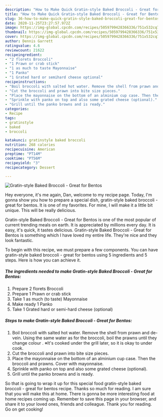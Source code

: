 ```yaml
---
description: "How to Make Quick Gratin-style Baked Broccoli - Great for Bentos"
title: "How to Make Quick Gratin-style Baked Broccoli - Great for Bentos"
slug: 36-how-to-make-quick-gratin-style-baked-broccoli-great-for-bentos
date: 2020-11-25T23:27:57.972Z
image: https://img-global.cpcdn.com/recipes/5059799428366336/751x532cq70/gratin-style-baked-broccoli-great-for-bentos-recipe-main-photo.jpg
thumbnail: https://img-global.cpcdn.com/recipes/5059799428366336/751x532cq70/gratin-style-baked-broccoli-great-for-bentos-recipe-main-photo.jpg
cover: https://img-global.cpcdn.com/recipes/5059799428366336/751x532cq70/gratin-style-baked-broccoli-great-for-bentos-recipe-main-photo.jpg
author: Dennis Garrett
ratingvalue: 4.6
reviewcount: 21622
recipeingredient:
- "2 florets Broccoli"
- "1 Prawn or crab stick"
- "1 as much to taste Mayonnaise"
- "1 Panko"
- "1 Grated hard or semihard cheese optional"
recipeinstructions:
- "Boil broccoli with salted hot water. Remove the shell from prawn and de-vein. Using the same water as for the broccoli, boil the prawns until they change colour .  ※It&#39;s cooked under the grill later, so it is okay to under cook."
- "Cut the broccoli and prawn into bite size pieces."
- "Place the mayonnaise on the bottom of an alminium cup case. Then the  broccoli and prawns. Cover with mayonnaise."
- "Sprinkle with panko on top and also some grated cheese (optional)."
- "Grill until the panko browns and is ready."
categories:
- Recipe
tags:
- gratinstyle
- baked
- broccoli

katakunci: gratinstyle baked broccoli 
nutrition: 268 calories
recipecuisine: American
preptime: "PT14M"
cooktime: "PT56M"
recipeyield: "3"
recipecategory: Dessert

---
```



![Gratin-style Baked Broccoli - Great for Bentos](https://img-global.cpcdn.com/recipes/5059799428366336/751x532cq70/gratin-style-baked-broccoli-great-for-bentos-recipe-main-photo.jpg)

Hey everyone, it's me again, Dan, welcome to my recipe page. Today, I'm gonna show you how to prepare a special dish, gratin-style baked broccoli - great for bentos. It is one of my favorites. For mine, I will make it a little bit unique. This will be really delicious.



Gratin-style Baked Broccoli - Great for Bentos is one of the most popular of current trending meals on earth. It is appreciated by millions every day. It is easy, it's quick, it tastes delicious. Gratin-style Baked Broccoli - Great for Bentos is something which I have loved my entire life. They're nice and they look fantastic.


To begin with this recipe, we must prepare a few components. You can have gratin-style baked broccoli - great for bentos using 5 ingredients and 5 steps. Here is how you can achieve it.

<!--inarticleads1-->

##### The ingredients needed to make Gratin-style Baked Broccoli - Great for Bentos:

1. Prepare 2 florets Broccoli
1. Prepare 1 Prawn or crab stick
1. Take 1 as much (to taste) Mayonnaise
1. Make ready 1 Panko
1. Take 1 Grated hard or semi-hard cheese (optional)




<!--inarticleads2-->

##### Steps to make Gratin-style Baked Broccoli - Great for Bentos:

1. Boil broccoli with salted hot water. Remove the shell from prawn and de-vein. Using the same water as for the broccoli, boil the prawns until they change colour .  ※It&#39;s cooked under the grill later, so it is okay to under cook.
1. Cut the broccoli and prawn into bite size pieces.
1. Place the mayonnaise on the bottom of an alminium cup case. Then the  broccoli and prawns. Cover with mayonnaise.
1. Sprinkle with panko on top and also some grated cheese (optional).
1. Grill until the panko browns and is ready.




So that is going to wrap it up for this special food gratin-style baked broccoli - great for bentos recipe. Thanks so much for reading. I am sure that you will make this at home. There is gonna be more interesting food at home recipes coming up. Remember to save this page in your browser, and share it to your loved ones, friends and colleague. Thank you for reading. Go on get cooking!
